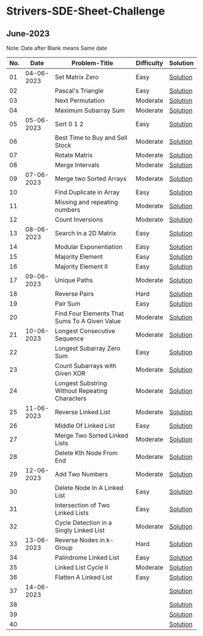 # Strivers-SDE-Sheet-Challenge

## June-2023
  Note: Date after Blank means Same date
  
| No. | Date |         Problem-Title                         | Difficulty   | Solution |
| ----|------|---------------------------------------------- | -------      | ------- |
| 01  | 04-06-2023  | Set Matrix Zero                               | Easy         | [Solution](https://github.com/Mehul237/Strivers-SDE-Sheet-Challenge/blob/main/setMatrixZero.cpp) 
| 02  |    | Pascal's Triangle                             | Easy         | [Solution](https://github.com/Mehul237/Strivers-SDE-Sheet-Challenge/blob/main/Pascal_Triangle.cpp)
| 03  |    | Next Permutation                              | Moderate     | [Solution](https://github.com/Mehul237/Strivers-SDE-Sheet-Challenge/blob/main/nextPermutation.cpp)
| 04  |    | Maximum Subarray Sum                          | Moderate     | [Solution](https://github.com/Mehul237/Strivers-SDE-Sheet-Challenge/blob/main/maxSubarraySum.cpp) 
| 05  | 05-06-2023   | Sort 0 1 2          | Easy     | [Solution](https://github.com/Mehul237/Strivers-SDE-Sheet-Challenge/blob/main/sort012.cpp)
| 06  |    | Best Time to Buy and Sell Stock         | Moderate      | [Solution](https://github.com/Mehul237/Strivers-SDE-Sheet-Challenge/blob/main/bestTimetoBuyandSellstock.cpp)
| 07  |    | Rotate Matrix   |  Moderate | [Solution](https://github.com/Mehul237/Strivers-SDE-Sheet-Challenge/blob/main/rotateMatrix.cpp)
| 08  |    | Merge Intervals | Moderate  | [Solution](https://github.com/Mehul237/Strivers-SDE-Sheet-Challenge/blob/main/MergeIntervals.cpp)
| 09  | 07-06-2023   | Merge two Sorted Arrays | Moderate | [Solution](https://github.com/Mehul237/Strivers-SDE-Sheet-Challenge/blob/main/merge2Sortedarrays.cpp)
| 10  |    | Find Duplicate in Array | Easy | [Solution](https://github.com/Mehul237/Strivers-SDE-Sheet-Challenge/blob/main/FindduplicateinArray.cpp)
| 11  |    | Missing and repeating numbers | Moderate | [Solution](https://github.com/Mehul237/Strivers-SDE-Sheet-Challenge/blob/main/missingAndrepeating.cpp)
| 12  |    | Count Inversions | Moderate | [Solution](https://github.com/Mehul237/Strivers-SDE-Sheet-Challenge/blob/main/countInversion.cpp)
| 13  | 08-06-2023   | Search in a 2D Matrix | Easy | [Solution](https://github.com/Mehul237/Strivers-SDE-Sheet-Challenge/blob/main/SearchInA2D_Matrix.cpp)
| 14  |    | Modular Exponentiation | Easy | [Solution](https://github.com/Mehul237/Strivers-SDE-Sheet-Challenge/blob/main/ModularExponentiation.cpp)
| 15  |    | Majority Element | Easy | [Solution](https://github.com/Mehul237/Strivers-SDE-Sheet-Challenge/blob/main/MajorityElement.cpp)
| 16  |    | Majority Element II | Easy | [Solution](https://github.com/Mehul237/Strivers-SDE-Sheet-Challenge/blob/main/MajorityElement_II.cpp)
| 17  | 09-06-2023 | Unique Paths | Moderate | [Solution](https://github.com/Mehul237/Strivers-SDE-Sheet-Challenge/blob/main/UniquePaths.cpp)
| 18  |    | Reverse Pairs | Hard | [Solution](https://github.com/Mehul237/Strivers-SDE-Sheet-Challenge/blob/main/ReversePairs.cpp)
| 19  |    | Pair Sum | Easy | [Solution](https://github.com/Mehul237/Strivers-SDE-Sheet-Challenge/blob/main/PairSum.cpp)
| 20  |    | Find Four Elements That Sums To A Given Value | Moderate | [Solution](https://github.com/Mehul237/Strivers-SDE-Sheet-Challenge/blob/main/FindFourElementsThatSumsToAGivenValue.cpp)
| 21  | 10-06-2023 | Longest Consecutive Sequence | Moderate | [Solution](https://github.com/Mehul237/Strivers-SDE-Sheet-Challenge/blob/main/LongestConsecutiveSequence.cpp)
| 22  |    | Longest Subarray Zero Sum | Easy | [Solution](https://github.com/Mehul237/Strivers-SDE-Sheet-Challenge/blob/main/LongestSubarrayZeroSum.cpp)
| 23  |    | Count Subarrays with Given XOR | Moderate | [Solution](https://github.com/Mehul237/Strivers-SDE-Sheet-Challenge/blob/main/Count%20Subarrays%20withGivenXOR.cpp)
| 24  |    | Longest Substring Without Repeating Characters | Moderate | [Solution](https://github.com/Mehul237/Strivers-SDE-Sheet-Challenge/blob/main/Longest%20SubstrinWithoutRepeatingCharacters.cpp)
| 25  | 11-06-2023 | Reverse Linked List | Moderate | [Solution](https://github.com/Mehul237/Strivers-SDE-Sheet-Challenge/blob/main/ReverseLinked%20List.cpp)
| 26  |    | Middle Of Linked List | Easy | [Solution](https://github.com/Mehul237/Strivers-SDE-Sheet-Challenge/blob/main/MiddleOfLinkedList.cpp)
| 27  |    | Merge Two Sorted Linked Lists | Moderate | [Solution](https://github.com/Mehul237/Strivers-SDE-Sheet-Challenge/blob/main/MergeTwoSortedLinkedLists.cpp)
| 28  |    | Delete Kth Node From End | Moderate | [Solution](https://github.com/Mehul237/Strivers-SDE-Sheet-Challenge/blob/main/DeleteKthNodeFromEnd.cpp)
| 29  | 12-06-2023   | Add Two Numbers | Moderate | [Solution](https://github.com/Mehul237/Strivers-SDE-Sheet-Challenge/blob/main/AddTwoNumbers.cpp)
| 30  |    | Delete Node In A Linked List | Easy | [Solution](https://github.com/Mehul237/Strivers-SDE-Sheet-Challenge/blob/main/DeleteNodeInALinkedList.cpp)
| 31  |    | Intersection of Two Linked Lists | Easy | [Solution](https://github.com/Mehul237/Strivers-SDE-Sheet-Challenge/blob/main/IntersectionofTwoLinkedLists.cpp)
| 32  |    | Cycle Detection in a Singly Linked List | Moderate | [Solution](https://github.com/Mehul237/Strivers-SDE-Sheet-Challenge/blob/main/CycleDetectioninaSinglyLinkedList.cpp)
| 33  | 13-06-2023   | Reverse Nodes in k-Group | Hard | [Solution](https://github.com/Mehul237/Strivers-SDE-Sheet-Challenge/blob/main/ReverseNodesink-Group.cpp)
| 34  |    | Palindrome Linked List | Easy | [Solution](https://github.com/Mehul237/Strivers-SDE-Sheet-Challenge/blob/main/PalindromeLinkedList.cpp)
| 35  |    | Linked List Cycle II | Moderate | [Solution](https://github.com/Mehul237/Strivers-SDE-Sheet-Challenge/blob/main/LinkedListCycleII.cpp)
| 36  |    | Flatten A Linked List | Easy | [Solution](https://github.com/Mehul237/Strivers-SDE-Sheet-Challenge/blob/main/FlattenALinkedList.cpp)
| 37  | 14-06-2023 |  |  | [Solution]( )
| 38  |    |           |      | [Solution]( )
| 39  |    |           |      | [Solution]( )
| 40  |    |           |      | [Solution]( )
